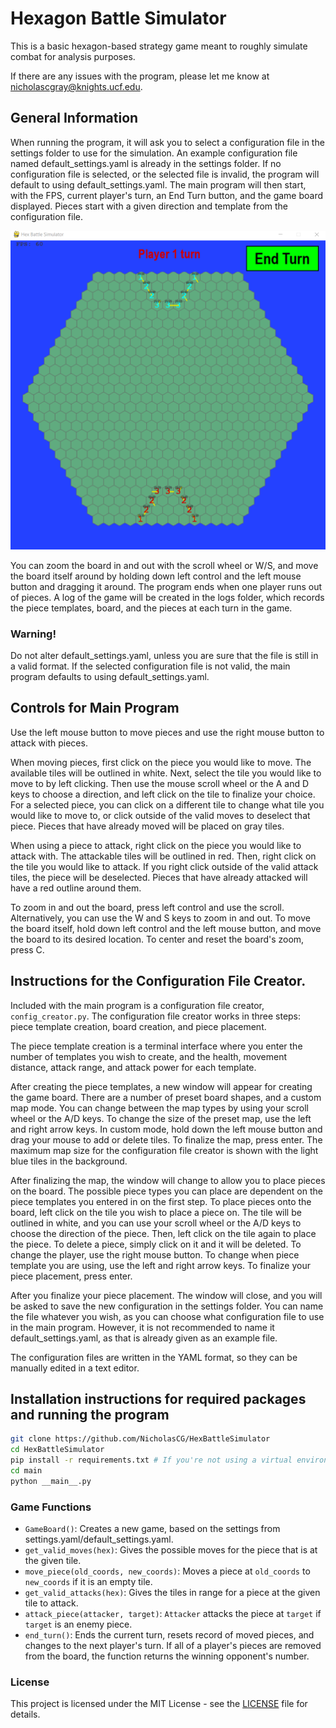 # Hexagon Battle Simulator

This is a basic hexagon-based strategy game meant to
roughly simulate combat for analysis purposes.

If there are any issues with the program, please let me know at [nicholascgray@knights.ucf.edu](mailto:nicholascgray@knights.ucf.edu).

## General Information

When running the program, it will ask you to select a configuration file in the settings folder to
use for the simulation. An example configuration file named default_settings.yaml is already in the settings
folder. If no configuration file is selected, or the selected file is invalid, the program will default to
using default_settings.yaml. The main program will then start, with the FPS, current player's turn, an
End Turn button, and the game board displayed. Pieces start with a given direction and template from
the configuration file.

![Alt text](/HSB.png?raw=true "Main Program Screen")

You can zoom the board in and out with the scroll wheel or W/S, and move the board itself around by
holding down left control and the left mouse button and dragging it around. The program ends when
one player runs out of pieces. A log of the game will be created in the logs folder, which records
the piece templates, board, and the pieces at each turn in the game.

### Warning!
Do not alter default_settings.yaml, unless you are sure that the file is still in a valid format. If the selected
configuration file is not valid, the main program defaults to using default_settings.yaml.

## Controls for Main Program

Use the left mouse button to move pieces and use the right mouse button to attack with pieces.

When moving pieces, first click on the piece you would like to move. The available tiles will be
outlined in white. Next, select the tile you would like to move to by left clicking. 
Then use the mouse scroll wheel or the A and D keys to choose a direction, and left click on the tile
to finalize your choice. For a selected piece, you can click on a different tile to change what tile
you would like to move to, or click outside of the valid moves to deselect that piece. Pieces that
have already moved will be placed on gray tiles.

When using a piece to attack, right click on the piece you would like to attack with. The attackable
tiles will be outlined in red. Then, right click on the tile you would like to attack. If you right
click outside of the valid attack tiles, the piece will be deselected. Pieces that have already attacked
will have a red outline around them.

To zoom in and out the board, press left control and use the scroll. Alternatively, you can use the W
and S keys to zoom in and out. To move the board itself, hold down left control and the left mouse button,
and move the board to its desired location. To center and reset the board's zoom, press C.

## Instructions for the Configuration File Creator.

Included with the main program is a configuration file creator, `config_creator.py`. The configuration 
file creator works in three steps: piece template creation, board creation, and piece placement. 

The piece template creation is a terminal interface where you enter the number of templates you wish to
create, and the health, movement distance, attack range, and attack power for each template. 

After creating the piece templates, a new window will appear for creating the game board. 
There are a number of preset board shapes, and a custom map mode. You can change between the map types 
by using your scroll wheel or the A/D keys. To change the size of the preset map, use the left and right
arrow keys. In custom mode, hold down the left mouse button and drag your mouse to add or delete tiles. 
To finalize the map, press enter. The maximum map size for the configuration file creator is shown with
the light blue tiles in the background.

After finalizing the map, the window will change to allow you to place pieces on the board. The possible piece
types you can place are dependent on the piece templates you entered in on the first step. To place pieces
onto the board, left click on the tile you wish to place a piece on. The tile will be outlined in white, and 
you can use your scroll wheel or the A/D keys to choose the direction of the piece. Then, left click on the
tile again to place the piece. To delete a piece, simply click on it and it will be deleted. To change the 
player, use the right mouse button. To change when piece template you are using, use the left and right 
arrow keys. To finalize your piece placement, press enter.

After you finalize your piece placement. The window will close, and you will be asked to save the new configuration
in the settings folder. You can name the file whatever you wish, as you can choose what configuration file to
use in the main program. However, it is not recommended to name it default_settings.yaml, as that is already given
as an example file. 

The configuration files are written in the YAML format, so they can be manually edited in a text editor.

## Installation instructions for required packages and running the program

```bash
git clone https://github.com/NicholasCG/HexBattleSimulator
cd HexBattleSimulator
pip install -r requirements.txt # If you're not using a virtual environment, you might need to use sudo.
cd main
python __main__.py
```

### Game Functions

- `GameBoard()`: Creates a new game, based on the settings from settings.yaml/default_settings.yaml.
- `get_valid_moves(hex)`: Gives the possible moves for the piece that is at the given tile.
- `move_piece(old_coords, new_coords)`: Moves a piece at `old_coords` to `new_coords` if it is an empty tile.
- `get_valid_attacks(hex)`: Gives the tiles in range for a piece at the given tile to attack.
- `attack_piece(attacker, target)`: `Attacker` attacks the piece at `target` if `target` is an enemy piece.
- `end_turn()`: Ends the current turn, resets record of moved pieces, and changes to the next player's turn. If all of a player's pieces are removed from the board, the function returns the winning opponent's number.

### License

This project is licensed under the MIT License - see the [LICENSE](LICENSE) file for details.
